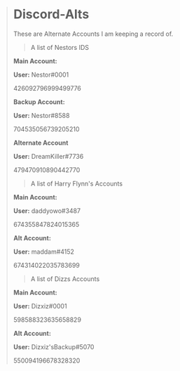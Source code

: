 > # Discord-Alts
> These are Alternate Accounts I am keeping a record of.
> 
> > A list of Nestors IDS
> 
> **Main Account:** 
> 
> **User:** Nestor#0001
> 
> 426092796999499776
> 
> 
> **Backup Account:** 
> 
> **User:** Nestor#8588
> 
> 704535056739205210
> 
> **Alternate Account**
> 
> **User:** DreamKiller#7736
> 
> 479470910890442770 
> 
> > A list of Harry Flynn's Accounts
> 
> **Main Account:**
> 
> **User:** daddyowo#3487
> 
> 674355847824015365
> 
> **Alt Account:**
> 
> **User:** maddam#4152
> 
> 674314022035783699
> 
> > A list of Dizzs Accounts
> 
> **Main Account:**
> 
> **User:** Dizxiz#0001
> 
> 598588323635658829
> 
> **Alt Account:**
> 
> **User:** Dizxiz'sBackup#5070
> 
> 550094196678328320
> 
